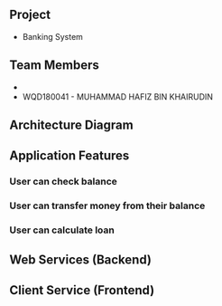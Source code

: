 ## Project
- Banking System

## Team Members
- 
- WQD180041 - MUHAMMAD HAFIZ BIN KHAIRUDIN

## Architecture Diagram

## Application Features
### User can check balance
### User can transfer money from their balance
### User can calculate loan

## Web Services (Backend)

## Client Service (Frontend) 